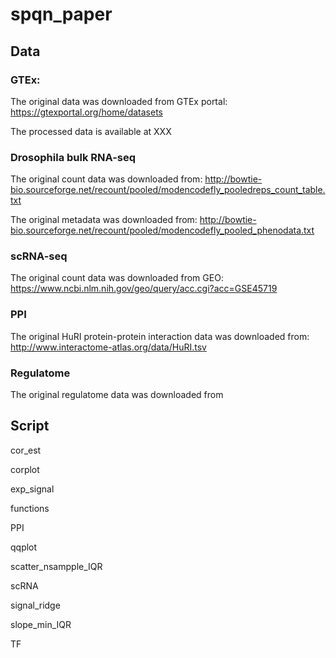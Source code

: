# spqn_paper

## Data

### GTEx: 

The original data was downloaded from GTEx portal: https://gtexportal.org/home/datasets

The processed data is available at XXX

### Drosophila bulk RNA-seq

The original count data was downloaded from: http://bowtie-bio.sourceforge.net/recount/pooled/modencodefly_pooledreps_count_table.txt

The original  metadata was downloaded from: http://bowtie-bio.sourceforge.net/recount/pooled/modencodefly_pooled_phenodata.txt

### scRNA-seq

The original count data was downloaded from GEO: https://www.ncbi.nlm.nih.gov/geo/query/acc.cgi?acc=GSE45719

### PPI
The original HuRI protein-protein interaction data was downloaded from: http://www.interactome-atlas.org/data/HuRI.tsv


### Regulatome
The original regulatome data was downloaded from 

## Script

cor_est

corplot

exp_signal

functions

PPI

qqplot

scatter_nsampple_IQR

scRNA

signal_ridge

slope_min_IQR

TF
